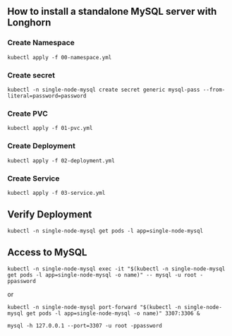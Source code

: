
## How to install a standalone MySQL server with Longhorn

### Create Namespace
`kubectl apply -f 00-namespace.yml`

### Create secret
`kubectl -n single-node-mysql create secret generic mysql-pass --from-literal=password=password`

### Create PVC
`kubectl apply -f 01-pvc.yml`

### Create Deployment
`kubectl apply -f 02-deployment.yml`

### Create Service
`kubectl apply -f 03-service.yml`

## Verify Deployment
`kubectl -n single-node-mysql get pods -l app=single-node-mysql`

## Access to MySQL
`kubectl -n single-node-mysql exec -it "$(kubectl -n single-node-mysql get pods -l app=single-node-mysql -o name)" -- mysql -u root -ppassword
`

or

`kubectl -n single-node-mysql port-forward "$(kubectl -n single-node-mysql get pods -l app=single-node-mysql -o name)" 3307:3306 &`

`mysql -h 127.0.0.1 --port=3307 -u root -ppassword`
